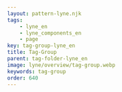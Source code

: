 ```yaml
---
layout: pattern-lyne.njk
tags: 
    - lyne_en
    - lyne_components_en
    - page
key: tag-group-lyne_en
title: Tag-Group
parent: tag-folder-lyne_en
image: lyne/overview/tag-group.webp
keywords: tag-group
order: 640
---
```

